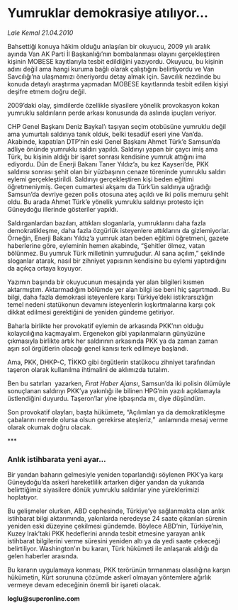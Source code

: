 # Yumruklar demokrasiye atılıyor...

*Lale Kemal 21.04.2010*

<div class="yazi"><p>Bahsettiği konuya hâkim olduğu anlaşılan bir okuyucu, 2009 yılı aralık ayında Van AK Parti İl Başkanlığı’nın bombalanması olayını gerçekleştiren kişinin MOBESE kayıtlarıyla tesbit edildiğini yazıyordu. Okuyucu, bu kişinin adını değil ama hangi kuruma bağlı olarak çalıştığını belirtiyordu ve Van Savcılığı’na ulaşmamızı öneriyordu detay almak için. Savcılık nezdinde bu konuda detaylı araştırma yapmadan MOBESE kayıtlarında tesbit edilen kişiyi deşifre etmem doğru değil. </p>
<p>2009’daki olay, şimdilerde özellikle siyasilere yönelik provokasyon kokan yumruklu saldırıların perde arkası konusunda da aslında ipuçları veriyor. </p>
<p>CHP Genel Başkanı Deniz Baykal’ı taşıyan seçim otobüsüne yumruklu değil ama yumurtalı saldırıya tanık olduk, belki tesadüf eseri yine Van’da. Akabinde, kapatılan DTP’nin eski Genel Başkanı Ahmet Türk’e Samsun’da adliye önünde yumruklu saldırı yapıldı. Saldırıyı yapan bir çaycı imiş ama Türk, bu kişinin aldığı bir işaret sonrası kendisine yumruk attığını ima ediyordu. Dün de Enerji Bakanı Taner Yıldız’a, bu kez Kayseri’de, PKK saldırısı sonrası şehit olan bir yüzbaşının cenaze töreninde yumruklu saldırı eylemi gerçekleştirildi. Saldırıyı gerçekleştiren kişi beden eğitimi öğretmeniymiş. Geçen cumartesi akşamı da Türk’ün saldırıya uğradığı Samsun’da devriye gezen polis otosuna ateş açıldı ve iki polis memuru şehit oldu. Bu arada Ahmet Türk’e yönelik yumruklu saldırıyı protesto için Güneydoğu illerinde gösteriler yapıldı. </p>
<p>Saldırganlardan bazıları, attıkları sloganlarla, yumruklarını daha fazla demokratikleşme, daha fazla özgürlük isteyenlere attıklarını da gizlemiyorlar. Örneğin, Enerji Bakanı Yıldız’a yumruk atan beden eğitimi öğretmeni, gazete haberlerine göre, eyleminin hemen akabinde, “Şehitler ölmez, vatan bölünmez. Bu yumruk Türk milletinin yumruğudur. Al sana açılım,” şeklinde sloganlar atarak, nasıl bir zihniyet yapısının kendisine bu eylemi yaptırdığını da açıkça ortaya koyuyor.</p>
<p>Yazımın başında bir okuyucunun mesajında yer alan bilgileri kısmen aktarmıştım. Aktarmadığım bölümde yer alan bilgi ise beni hiç şaşırtmadı. Bu bilgi, daha fazla demokrasi isteyenlere karşı Türkiye’deki istikrarsızlığın temel nedeni statükonun devamını isteyenlerin kışkırtmalarına karşı çok dikkat edilmesi gerektiğini de yeniden gündeme getiriyor. </p>
<p>Baharla birlikte her provokatif eylemin de arkasında PKK’nın olduğu kolaycılığına kaçmayalım. Ergenekon gibi yapılanmaların günyüzüne çıkmasıyla birlikte artık her saldırının arkasında PKK ya da zaman zaman aşırı sol örgütlerin olacağı genel kanısı terk edilmeye başlandı. </p>
<p>Ama, PKK, DHKP-C, TİKKO gibi örgütlerin statükocu zihniyet tarafından taşeron olarak kullanılma ihtimalini de aklımızda tutalım. </p>
<p>Ben bu satırları  yazarken, <i>Fırat Haber Ajansı</i>, Samsun’da iki polisin ölümüyle sonuçlanan saldırıyı PKK’ya yakınlığı ile bilinen HPG’nin yazılı açıklamayla üstlendiğini duyurdu. Taşeron’lar yine işbaşında mı, diye düşündüm. </p>
<p>Son provokatif olayları, başta hükümete, “Açılımları ya da demokratikleşme çabalarını nerede olursa olsun gerekirse ateşleriz,”  anlamında mesaj verme olarak okumak doğru olacak. </p>
<p>***</p>
<h3>Anlık istihbarata yeni ayar...</h3>
<p>Bir yandan baharın gelmesiyle yeniden toparlandığı söylenen PKK’ya karşı Güneydoğu’da askerî hareketlilik artarken diğer yandan da yukarıda belirttiğimiz siyasilere dönük yumruklu saldırılar yine yüreklerimizi hoplatıyor. </p>
<p>Bu gelişmeler olurken, ABD cephesinde, Türkiye’ye sağlanmakta olan anlık istihbarat bilgi aktarımında, yakınlarda neredeyse 24 saate çıkarılan sürenin yeniden eski düzeyine çekilmesi gündemde. Böylece ABD’nin, Türkiye’nin, Kuzey Irak’taki PKK hedeflerini anında tesbit etmesine yarayan anlık istihbarat bilgilerini verme süresini yeniden altı ya da yedi saate çekeceği belirtiliyor. Washington’ın bu kararı, Türk hükümeti ile anlaşarak aldığı da gelen haberler arasında. </p>
<p>Bu kararın uygulamaya konması, PKK terörünün tırmanması olasılığına karşın hükümetin, Kürt sorununa çözümde askerî olmayan yöntemlere ağırlık vermeye devam edeceğinin önemli bir işareti olacak.</p>
<p><b>loglu@superonline.com</b></p></div>
